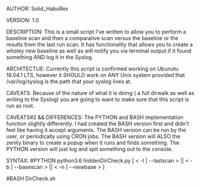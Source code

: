 AUTHOR: Solid_HabuRex 

VERSION: 1.0 

DESCRIPTION:
This is a small script I've written to allow you to perform a baseline scan and then a comparative scan versus the baseline or the results from the last run scan. It has functionality that allows you to create a wholey new baseline as well as will notify you via terminal output if it found something AND log it in the Syslog. 

ARCHITECTUE:
Currently this script is confirmed working on Ubunutu 18.04.1 LTS, however it SHOULD work on ANY Unix system provided that /var/log/syslog is the path that your syslog lives at.

CAVEATS: 
Because of the nature of what it is doing ( a full dirwalk as well as writing to the Syslog) you are going to want to make sure that this script is run as root.


CAVEATS#2 && DIFFERENCES:
The PYTHON and BASH implementation function slightly differently. I had created the BASH version first and didn't feel like having it accept arguments. The BASH version can be run by the user, or periodically using CRON jobs. The BASH version will ALSO the zenity binary to create a popup when it runs and finds something. The PYTHON version will just log and spit something out to the console.

SYNTAX:
#PYTHON
python3.6 hiddenDirCheck.py [ < -l | --lastscan > || < -b | --basescan > || < -n | --newbase > ]

#BASH
DirCheck.sh 
